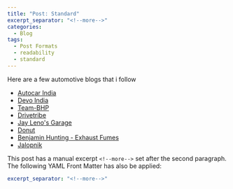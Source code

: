```yaml
---
title: "Post: Standard"
excerpt_separator: "<!--more-->"
categories:
  - Blog
tags:
  - Post Formats
  - readability
  - standard
---
```


Here are a few automotive blogs that i follow 


- [Autocar India](https://www.youtube.com/@autocarindia1)
- [Devo India](https://www.youtube.com/@devoIndia)
- [Team-BHP](https://www.team-bhp.com/)
- [Drivetribe](https://www.youtube.com/@Drivetribe)
- [Jay Leno's Garage](https://www.youtube.com/@jaylenosgarage)
- [Donut](https://www.youtube.com/@Donut)
- [Benjamin Hunting - Exhaust Fumes](https://benjaminhunting.com/category/exhaust-fumes/)
- [Jalopnik](https://jalopnik.com/)


<!--more-->

This post has a manual excerpt `<!--more-->` set after the second paragraph. The following YAML Front Matter has also be applied:

```yaml
excerpt_separator: "<!--more-->"
```


